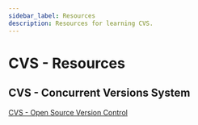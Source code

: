 ```yaml
---
sidebar_label: Resources
description: Resources for learning CVS.
---
```


# CVS - Resources

## CVS - Concurrent Versions System

[CVS - Open Source Version Control](https://www.nongnu.org/cvs/)